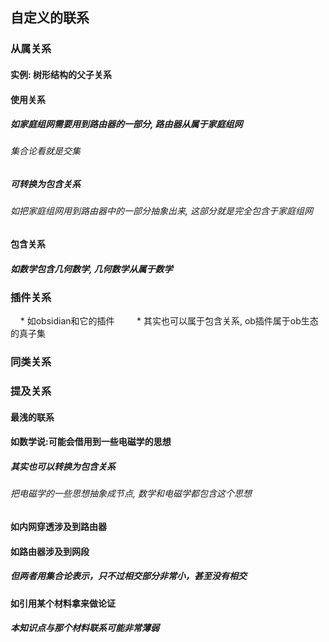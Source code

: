 ## 自定义的联系
### 从属关系
#### 实例: 树形结构的父子关系
#### 使用关系
##### 如家庭组网需要用到路由器的一部分, 路由器从属于家庭组网
###### 集合论看就是交集
##### 可转换为包含关系
###### 如把家庭组网用到路由器中的一部分抽象出来, 这部分就是完全包含于家庭组网
#### 包含关系
##### 如数学包含几何数学, 几何数学从属于数学
### 插件关系

    * 如obsidian和它的插件
        * 其实也可以属于包含关系, ob插件属于ob生态的真子集
### 同类关系
### 提及关系
#### 最浅的联系
#### 如数学说:可能会借用到一些电磁学的思想
##### 其实也可以转换为包含关系
###### 把电磁学的一些思想抽象成节点, 数学和电磁学都包含这个思想
#### 如内网穿透涉及到路由器
#### 如路由器涉及到网段
##### 但两者用集合论表示，只不过相交部分非常小，甚至没有相交
#### 如引用某个材料拿来做论证
##### 本知识点与那个材料联系可能非常薄弱
